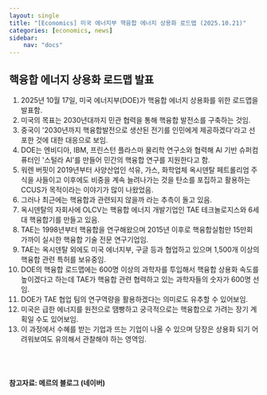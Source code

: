 ```yaml
---
layout: single
title: "[Economics] 미국 에너지부 핵융합 에너지 상용화 로드맵 (2025.10.21)"
categories: [economics, news]
sidebar:
    nav: "docs"
---
```


## 핵융합 에너지 상용화 로드맵 발표
1. 2025년 10월 17일, 미국 에너지부(DOE)가 핵융합 에너지 상용화를 위한 로드맵을 발표함.
1. 미국의 목표는 2030년대까지 민관 협력을 통해 핵융합 발전소를 구축하는 것임.
1. 중국이 '2030년까지 핵융합발전으로 생산된 전기를 인민에게 제공하겠다'라고 선포한 것에 대한 대응으로 보임.
1. DOE는 엔비디아, IBM, 프린스턴 플라스마 물리학 연구소와 협력해 AI 기반 슈퍼컴퓨터인 '스털라 AI'를 만들어 민간의 핵융합 연구를 지원한다고 함.
1. 워렌 버핏이 2019년부터 사양산업인 석유, 가스, 화학업체 옥시덴탈 페트롤리엄 주식을 사들이고 이후에도 비중을 계속 늘려나가는 것을 탄소를 포집하고 활용하는 CCUS가 목적이라는 이야기가 많이 나왔었음.
1. 그러나 최근에는 핵융합과 관련되지 않을까 라는 추측이 돌고 있음.
1. 옥시덴탈의 자회사에 OLCV는 핵융합 에너지 개발기업인 TAE 테크놀로지스와 6세대 핵융합기를 만들고 있음.
1. TAE는 1998년부터 핵융합을 연구해왔으며 2015년 이후로 핵융합실험만 15만회 가까이 실시한 핵융합 기술 전문 연구기업임.
1. TAE는 옥시덴탈 외에도 미국 에너지부, 구글 등과 협업하고 있으며 1,500개 이상의 핵융합 관련 특허를 보유중임.
1. DOE의 핵융합 로드맵에는 600명 이상의 과학자를 투입해서 핵융합 상용화 속도를 높이겠다고 하는데 TAE가 핵융합 관련 협력하고 있는 과학자들의 숫자가 600명 선임.
1. DOE가 TAE 협업 팀의 연구역량을 활용하겠다는 의미로도 유추할 수 있어보임.
1. 미국은 급한 에너지를 원전으로 땜빵하고 궁극적으로는 핵융합으로 가려는 장기 계획일 수도 있어보임.
1. 이 과정에서 수혜를 받는 기업과 뜨는 기업이 나올 수 있으며 당장은 상용화 되기 어려워보여도 유의해서 관찰해야 하는 영역임.



<br/>
<br/>

#### 참고자료: 메르의 블로그 (네이버)
